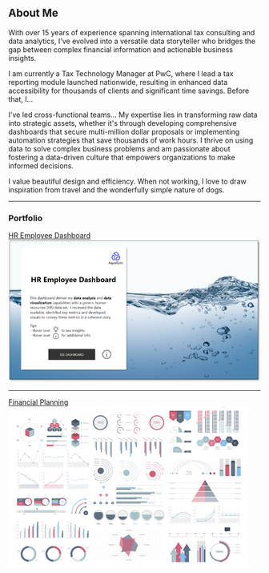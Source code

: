 ## About Me

With over 15 years of experience spanning international tax consulting and data analytics, I've evolved into a versatile data storyteller who bridges the gap between complex financial information and actionable business insights. 

I am currently a Tax Technology Manager at PwC, where I lead a tax reporting module launched nationwide, resulting in enhanced data accessibility for thousands of clients and significant time savings. Before that, I... 

I've led cross-functional teams... My expertise lies in transforming raw data into strategic assets, whether it's through developing comprehensive dashboards that secure multi-million dollar proposals or implementing automation strategies that save thousands of work hours. I thrive on using data to solve complex business problems and am passionate about fostering a data-driven culture that empowers organizations to make informed decisions.

I value beautiful design and efficiency. When not working, I love to draw inspiration from travel and the wonderfully simple nature of dogs.

---

### Portfolio 

[HR Employee Dashboard](/HRdashboard_page)
<img src="images/hr-home.png?raw=true"/>

---
[Financial Planning](/financialplanning_page)
<img src="images/dummy_thumbnail.jpg?raw=true"/>

